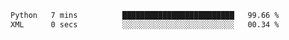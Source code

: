 
<!--START_SECTION:waka-->

```txt
Python   7 mins          █████████████████████████   99.66 %
XML      0 secs          ░░░░░░░░░░░░░░░░░░░░░░░░░   00.34 %
```

<!--END_SECTION:waka-->
